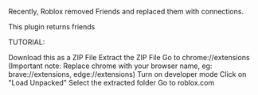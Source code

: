 Recently, Roblox removed Friends and replaced them with connections.

This plugin returns friends

TUTORIAL:

Download this as a ZIP File
Extract the ZIP File
Go to chrome://extensions (Important note: Replace chrome with your browser name, eg: brave://extensions, edge://extensions)
Turn on developer mode
Click on "Load Unpacked"
Select the extracted folder
Go to roblox.com
